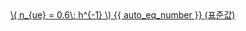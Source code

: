 <a href="/eco2_guide_center/1.%20ECO2%20Logic%20Guide/Hee1_Equation_List.html" class="equation-link" target="_blank" rel="noopener noreferrer">
  \( n_{ue} = 0.6\; h^{-1} \) {{ auto_eq_number }} <span class="note">(표준값)</span>
</a>
